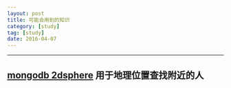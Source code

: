 ```yaml
---
layout: post
title: 可能会用到的知识
category: [study]
tag: [study]
date: 2016-04-07
---
```

---

## [mongodb 2dsphere](https://docs.mongodb.org/manual/tutorial/build-a-2dsphere-index/)  用于地理位置查找附近的人
<!-- more -->
